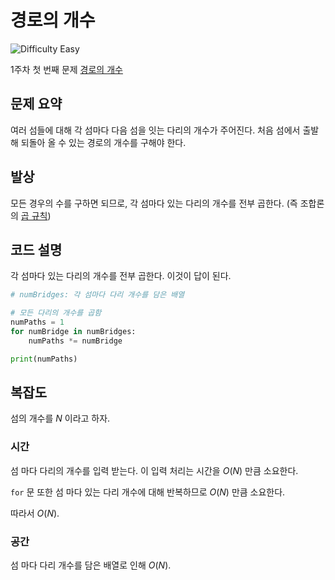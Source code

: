 # 경로의 개수

![Difficulty Easy](https://img.shields.io/badge/Difficulty-Easy-green)

1주차 첫 번째 문제 [경로의 개수][problem]

[problem]: https://edu.goorm.io/learn/lecture/33428/%EC%95%8C%EA%B3%A0%EB%A6%AC%EC%A6%98-%EB%A8%BC%EB%8D%B0%EC%9D%B4-%EC%B1%8C%EB%A6%B0%EC%A7%80-%EC%8B%9C%EC%A6%8C1/lesson/1665441/1%EC%A3%BC%EC%B0%A8-%EB%AC%B8%EC%A0%9C-1-%EA%B2%BD%EB%A1%9C%EC%9D%98-%EA%B0%9C%EC%88%98



## 문제 요약

여러 섬들에 대해 각 섬마다 다음 섬을 잇는 다리의 개수가 주어진다.
처음 섬에서 출발해 되돌아 올 수 있는 경로의 개수를 구해야 한다.



## 발상

모든 경우의 수를 구하면 되므로, 각 섬마다 있는 다리의 개수를 전부 곱한다. (즉 조합론의 [곱 규칙][rule-of-product])

[rule-of-product]: https://en.wikipedia.org/wiki/Rule_of_product



## 코드 설명

각 섬마다 있는 다리의 개수를 전부 곱한다.
이것이 답이 된다.

```python
# numBridges: 각 섬마다 다리 개수를 담은 배열

# 모든 다리의 개수를 곱함
numPaths = 1
for numBridge in numBridges:
    numPaths *= numBridge

print(numPaths)
```



## 복잡도

섬의 개수를 $N$ 이라고 하자.



### 시간

섬 마다 다리의 개수를 입력 받는다.
이 입력 처리는 시간을 $O(N)$ 만큼 소요한다.

`for` 문 또한 섬 마다 있는 다리 개수에 대해 반복하므로 $O(N)$ 만큼 소요한다.

따라서 $O(N)$.


### 공간

섬 마다 다리 개수를 담은 배열로 인해 $O(N)$.
